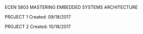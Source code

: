 ECEN 5803 MASTERING EMBEDDED SYSTEMS ARCHITECTURE

PROJECT 1 Created: 09/18/2017

PROJECT 2 Created: 10/18/2017
